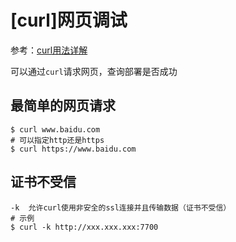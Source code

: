 
# [curl]网页调试

参考：[curl用法详解](https://www.cnblogs.com/lxyit/p/9173842.html)

可以通过`curl`请求网页，查询部署是否成功

## 最简单的网页请求

```
$ curl www.baidu.com
# 可以指定http还是https
$ curl https://www.baidu.com
```

## 证书不受信

```
-k	允许curl使用非安全的ssl连接并且传输数据（证书不受信）
# 示例
$ curl -k http://xxx.xxx.xxx:7700
```